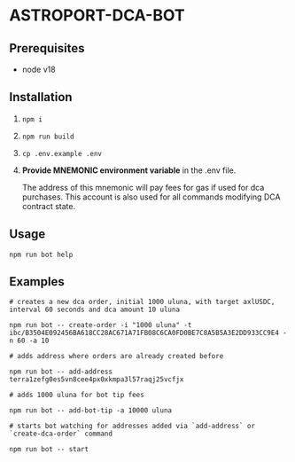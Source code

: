 ASTROPORT-DCA-BOT
===

Prerequisites
---

- node v18 

Installation
---

1. `npm i`
2. `npm run build`
3. `cp .env.example .env`
4. 
    **Provide MNEMONIC environment variable** in the .env file. 

    The address of this mnemonic will pay fees for gas if used for dca purchases. This account is also used for all commands modifying DCA contract state.

Usage
---

```
npm run bot help
```

Examples
---

```
# creates a new dca order, initial 1000 uluna, with target axlUSDC, interval 60 seconds and dca amount 10 uluna

npm run bot -- create-order -i "1000 uluna" -t ibc/B3504E092456BA618CC28AC671A71FB08C6CA0FD0BE7C8A5B5A3E2DD933CC9E4 -n 60 -a 10
```

```
# adds address where orders are already created before

npm run bot -- add-address terra1zefg0es5vn8cee4px0xkmpa3l57raqj25vcfjx
```

```
# adds 1000 uluna for bot tip fees

npm run bot -- add-bot-tip -a 10000 uluna
```

```
# starts bot watching for addresses added via `add-address` or `create-dca-order` command

npm run bot -- start
```